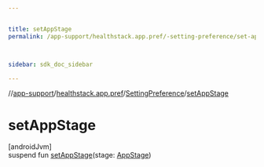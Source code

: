 ```yaml
---


title: setAppStage
permalink: /app-support/healthstack.app.pref/-setting-preference/set-app-stage.html



sidebar: sdk_doc_sidebar

---
```



//[app-support](/app-support.html)/[healthstack.app.pref](../index.html)/[SettingPreference](index.html)/[setAppStage](set-app-stage.html)



# setAppStage



[androidJvm]\
suspend fun [setAppStage](set-app-stage.html)(stage: [AppStage](../-app-stage/index.html))






